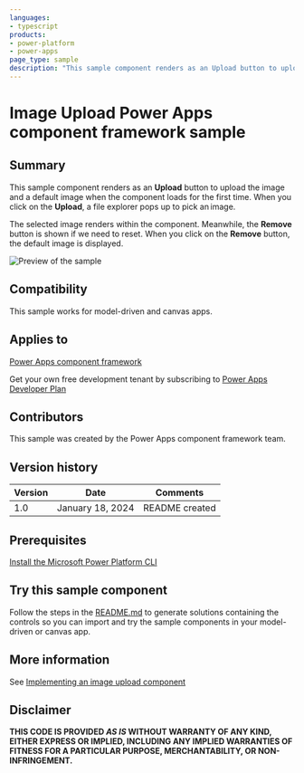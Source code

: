 ```yaml
---
languages:
- typescript
products:
- power-platform
- power-apps
page_type: sample
description: "This sample component renders as an Upload button to upload the image and a default image when the component loads for the first time. When you click on the Upload, a file explorer pops up to pick an image."
---
```

# Image Upload Power Apps component framework sample

## Summary

This sample component renders as an **Upload** button to upload the image and a default image when the component loads for the first time. When you click on the **Upload**, a file explorer pops up to pick an image.

The selected image renders within the component. Meanwhile, the **Remove** button is shown if we need to reset. When you click on the **Remove** button, the default image is displayed.


![Preview of the sample](https://learn.microsoft.com/power-apps/developer/component-framework/media/image-upload-control.png)

## Compatibility

This sample works for model-driven and canvas apps.

## Applies to

[Power Apps component framework](https://learn.microsoft.com/power-apps/developer/component-framework/overview)

Get your own free development tenant by subscribing to [Power Apps Developer Plan](https://learn.microsoft.com/power-platform/developer/plan)

## Contributors

This sample was created by the Power Apps component framework team.

## Version history

Version|Date|Comments
-------|----|--------
1.0|January 18, 2024|README created

## Prerequisites

[Install the Microsoft Power Platform CLI](https://learn.microsoft.com/power-platform/developer/cli/introduction)

## Try this sample component

Follow the steps in the [README.md](../README.md) to generate solutions containing the controls so you can import and try the sample components in your model-driven or canvas app.

## More information

See [Implementing an image upload component](https://learn.microsoft.com/power-apps/developer/component-framework/sample-controls/image-upload-control)

## Disclaimer

**THIS CODE IS PROVIDED *AS IS* WITHOUT WARRANTY OF ANY KIND, EITHER EXPRESS OR IMPLIED, INCLUDING ANY IMPLIED WARRANTIES OF FITNESS FOR A PARTICULAR PURPOSE, MERCHANTABILITY, OR NON-INFRINGEMENT.**